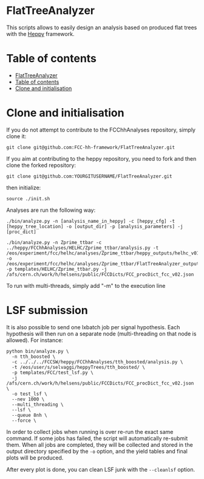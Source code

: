 FlatTreeAnalyzer
================
This scripts allows to easily design an analysis based on produced flat trees with the [Heppy](https://github.com/HEP-FCC/heppy) framework.


Table of contents
=================
  * [FlatTreeAnalyzer](#flattreeanalyser)
  * [Table of contents](#table-of-contents)
  * [Clone and initialisation](#clone-and-initilisation)
 

Clone and initialisation
========================

If you do not attempt to contribute to the FCChhAnalyses repository, simply clone it:
```
git clone git@github.com:FCC-hh-framework/FlatTreeAnalyzer.git
```

If you aim at contributing to the heppy repository, you need to fork and then clone the forked repository:
```
git clone git@github.com:YOURGITUSERNAME/FlatTreeAnalyzer.git
```

then initialize:

```
source ./init.sh
```

Analyses are run the following way:
```
./bin/analyze.py -n [analysis_name_in_heppy] -c [heppy_cfg] -t [heppy_tree_location] -o [output_dir] -p [analysis_parameters] -j [proc_dict]
```

```
./bin/analyze.py -n Zprime_ttbar -c ../heppy/FCChhAnalyses/HELHC/Zprime_ttbar/analysis.py -t /eos/experiment/fcc/helhc/analyses/Zprime_ttbar/heppy_outputs/helhc_v01/ -o /eos/experiment/fcc/helhc/analyses/Zprime_ttbar/FlatTreeAnalyzer_outputs/helhc_v01/ -p templates/HELHC/Zprime_ttbar.py -j /afs/cern.ch/work/h/helsens/public/FCCDicts/FCC_procDict_fcc_v02.json 
```
To run with multi-threads, simply add "-m" to the execution line


LSF submission
=================

It is also possible to send one lxbatch job per signal hypothesis. Each hypothesis will then run on a separate node
(multi-threading on that node is allowed). For instance:


```
python bin/analyze.py \
  -n tth_boosted \
  -c ../../../FCCSW/heppy/FCChhAnalyses/tth_boosted/analysis.py \
  -t /eos/user/s/selvaggi/heppyTrees/tth_boosted/ \
  -p templates/FCC/test_lsf.py \
  -j /afs/cern.ch/work/h/helsens/public/FCCDicts/FCC_procDict_fcc_v02.json \
  -o test_lsf \
  --nev 1000 \
  --multi_threading \
  --lsf \
  --queue 8nh \
  --force \
```

In order to collect jobs when running is over re-run the exact same command. 
If some jobs has failed, the script will automatically re-submit them.
When all jobs are completed, they will be collected and stored in the output directory specified by the ```-o``` option,
and the yield tables and final plots will be produced.

After every plot is done, you can clean LSF junk with the ```--cleanlsf``` option.
